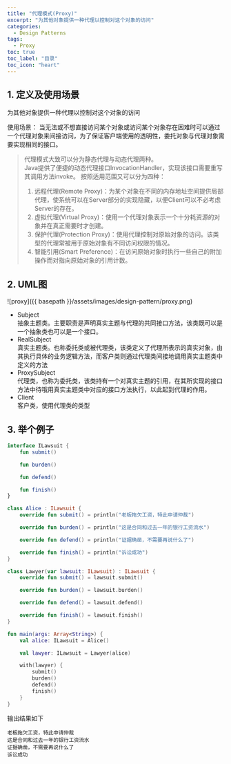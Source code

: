 ```yaml
---
title: "代理模式(Proxy)"
excerpt: "为其他对象提供一种代理以控制对这个对象的访问"
categories:
  - Design Patterns
tags:
  - Proxy
toc: true
toc_label: "目录"
toc_icon: "heart"
---
```


## 1. 定义及使用场景
为其他对象提供一种代理以控制对这个对象的访问

使用场景：
当无法或不想直接访问某个对象或访问某个对象存在困难时可以通过一个代理对象来间接访问，为了保证客户端使用的透明性，委托对象与代理对象需要实现相同的接口。

> 代理模式大致可以分为静态代理与动态代理两种。  
> Java提供了便捷的动态代理接口InvocationHandler，实现该接口需要重写其调用方法invoke。
> 按照适用范围又可以分为四种：
> 1. 远程代理(Remote Proxy)：为某个对象在不同的内存地址空间提供局部代理，使系统可以在Server部分的实现隐藏，以便Client可以不必考虑Server的存在。
> 2. 虚拟代理(Virtual Proxy)：使用一个代理对象表示一个十分耗资源的对象并在真正需要时才创建。
> 3. 保护代理(Protection Proxy)：使用代理控制对原始对象的访问。该类型的代理常被用于原始对象有不同访问权限的情况。
> 4. 智能引用(Smart Preference)：在访问原始对象时执行一些自己的附加操作而对指向原始对象的引用计数。

## 2. UML图
![proxy]({{ basepath }}/assets/images/design-pattern/proxy.png)

- Subject  
  抽象主题类。主要职责是声明真实主题与代理的共同接口方法，该类既可以是一个抽象类也可以是一个接口。
- RealSubject  
  真实主题类。也称委托类或被代理类，该类定义了代理所表示的真实对象，由其执行具体的业务逻辑方法，而客户类则通过代理类间接地调用真实主题类中定义的方法
- ProxySubject  
  代理类，也称为委托类，该类持有一个对真实主题的引用，在其所实现的接口方法中待哦用真实主题类中对应的接口方法执行，以此起到代理的作用。
- Client  
  客户类，使用代理类的类型

## 3. 举个例子

```kotlin
interface ILawsuit {
    fun submit()

    fun burden()

    fun defend()

    fun finish()
}

class Alice : ILawsuit {
    override fun submit() = println("老板拖欠工资，特此申请仲裁")

    override fun burden() = println("这是合同和过去一年的银行工资流水")

    override fun defend() = println("证据确凿，不需要再说什么了")

    override fun finish() = println("诉讼成功")
}

class Lawyer(var lawsuit: ILawsuit) : ILawsuit {
    override fun submit() = lawsuit.submit()

    override fun burden() = lawsuit.burden()

    override fun defend() = lawsuit.defend()

    override fun finish() = lawsuit.finish()
}

fun main(args: Array<String>) {
    val alice: ILawsuit = Alice()

    val lawyer: ILawsuit = Lawyer(alice)

    with(lawyer) {
        submit()
        burden()
        defend()
        finish()
    }
}
```

输出结果如下
```text
老板拖欠工资，特此申请仲裁
这是合同和过去一年的银行工资流水
证据确凿，不需要再说什么了
诉讼成功
```

